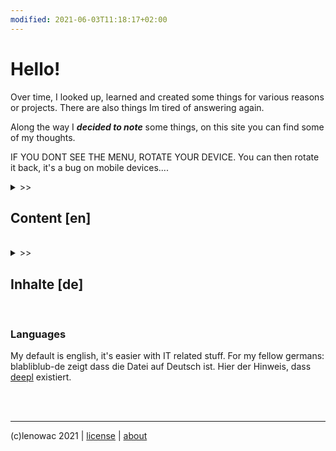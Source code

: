 ```yaml
---
modified: 2021-06-03T11:18:17+02:00
---
```


# Hello!

Over time, I looked up, learned and created some things for various reasons or projects. There are also things Im tired of answering again.

Along the way I ***decided to note*** some things, on this site you can find some of my thoughts.

IF YOU DONT SEE THE MENU, ROTATE YOUR DEVICE. You can then rotate it back, it's a bug on mobile devices....

<details> <summary> >> <h2> Content [en] </h2> </summary>

<br/>

[[_selfhosting]] covers linux servers, [[_computers]] is more desktop / end user focussed.
If you want more carefully written articles, have a look at my [BLOG](https://blog.decided.to).

</details>

<br/>

<details> <summary> >> <h2> Inhalte [de] </h2> </summary>

<br/>

Bei [[_selfhosting]] gibt's linux-server Kram, [[_computers]] hat eher end-user orientierte notizen. [[literatur]] sollte mmn natürlich _IMMER_ sehr umständlich über die UNI VPN kommen. Wenn du welche hast, möchtest du vlt auch deine [[literatur-organisieren]].

Für etwas qualitativere Arbeit kannst du ja mal auf meinem [Blog](https://blog.decided.to) vorbeischauen.

</details>

<br/>

### Languages

My default is english, it's easier with IT related stuff. For my fellow germans: blabliblub-de zeigt dass die Datei auf Deutsch ist. Hier der Hinweis, dass [deepl](https://deepl.com) existiert.

<br/><br/>

-------
(c)lenowac 2021 | [license](https://decided.to/license) | [about](https://decided.to/license)
